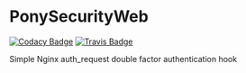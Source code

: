 # PonySecurityWeb

[![Codacy Badge](https://api.codacy.com/project/badge/Grade/1e4de5d6edfa435281927c19ba557a54)](https://www.codacy.com/app/selligl/ponysecurityweb?utm_source=github.com&utm_medium=referral&utm_content=selligl/ponysecurityweb&utm_campaign=badger)
[![Travis Badge](https://api.travis-ci.org/selligl/ponysecurityweb.svg?branch=master)](https://api.travis-ci.org/selligl/ponysecurityweb.svg?branch=master)


Simple Nginx auth_request double factor authentication hook